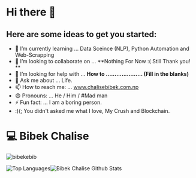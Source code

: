 # Hi there 👋


## Here are some ideas to get you started:
- 🌱 I’m currently learning ...  Data Sceince (NLP), Python Automation and Web-Scrapping 
- 👯 I’m looking to collaborate on ... **Nothing For Now :( Still Thank you! **
- 🤔 I’m looking for help with ... **How to ..................... (Fill in the blanks)**
- 💬 Ask me about ... Life.
- 📫 How to reach me: ... www.chalisebibek.com.np
- 😄 Pronouns: ... He / Him / #Mad man
- ⚡ Fun fact: ... I am  a boring person.
- :)(; You didn't asked me what I love, My Crush and Blockchain.


# :computer:  Bibek Chalise


<p align="left"> <img src="https://komarev.com/ghpvc/?username=bibekebib" alt="bibekebib" /> </p>


![Top Languages](https://github-readme-stats.vercel.app/api/top-langs/?username=bibekebib&theme=merko)![Bibek Chalise Github Stats](https://github-readme-stats.vercel.app/api?username=bibekebib&hide=prs,issues,contribs?username=bibekebib&count_private=true?username=bibekebib&show_icons=true&theme=merko)


